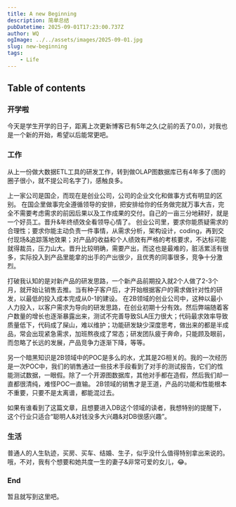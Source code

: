 ```yaml
---
title: A new Beginning
description: 简单总结
pubDatetime: 2025-09-01T17:23:00.737Z
author: WQ
ogImage: ../../assets/images/2025-09-01.jpg
slug: new-beginning
tags:
    - Life
---
```


## Table of contents

### 开学啦

今天是学生开学的日子，距离上次更新博客已有5年之久(之前的丢了0.0)，对我也是一个新的开始，希望以后能常更吧。

### 工作

从上一份做大数据ETL工具的研发工作，转到做OLAP图数据库已有4年多了(图的圈子很小，就不提公司名字了)，感触良多。

上一家公司是国企，而现在是创业公司，公司的企业文化和做事方式有明显的区别。
在国企里做事完全遵循领导的安排，把安排给你的任务做完就万事大吉，完全不需要考虑需求的前因后果以及工作成果的交付。自己的一亩三分地耕好，就是一个好员工。晋升&年终绩效全看领导心情了。
创业公司里，要求你能质疑需求的合理性；要求你能主动负责一件事情，从需求分析，架构设计，coding，再到交付现场&追踪落地效果；对产品的收益和个人绩效有严格的考核要求，不达标可能就得裁员，压力山大。晋升比较明确，需要产出，而这也是最难的，脏活累活有很多，实际投入到产品里能拿的出手的产出很少，且优秀的同事很多，竞争十分激烈。

打破我认知的是对新产品的研发思路，一个新产品前期投入就2个人做了2-3个月，就开始让销售去推。当有种子客户后，才开始根据客户的需求做针对性的研发，以最低的投入成本完成从0-1的建设。
在2B领域的创业公司中，这种以最小人力投入，以客户需求为导向的研发思路，在创业初期十分有效。然后弊端随着客户数量的增长也逐渐暴露出来，测试不完善导致SLA压力很大；代码最求效率导致质量低下，代码成了屎山，难以维护；功能研发缺少深度思考，做出来的都是半成品，常会出现紧急需求，加班熬夜成了常态；研发团队疲于奔命，只能顾及眼前，而忽略了长远的发展，产品竞争力逐渐下降，等等。

另一个暗黑知识是2B领域中的POC是多么的水，尤其是2G相关的。我的一次经历是一次POC中，我们的销售通过一些技术手段看到了对手的测试报告，它们的性能测试数据，一眼假。除了一个开源图数据库，其他对手都在造假，然后我们却一直都很清纯，难怪POC一直输。
2B领域的销售才是王道，产品的功能和性能根本不重要，只要不是太离谱，都能混过去。

如果有谁看到了这篇文章，且想要进入DB这个领域的读者，我想特别的提醒下，这个行业只适合“聪明人&对钱没多大兴趣&对DB很感兴趣”。

### 生活

普通人的人生轨迹，买房、买车、结婚、生子，似乎没什么值得特别拿出来说的。哦，不对，我有个想要和她共度一生的妻子&非常可爱的女儿，😂。

### End

暂且就写到这里吧。